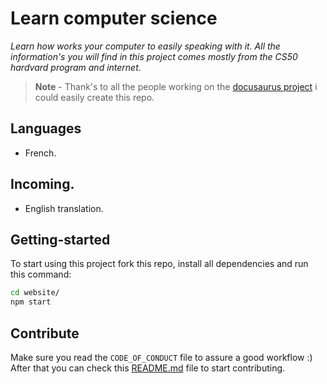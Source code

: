 # Learn computer science
*Learn how works your computer to easily speaking with it. All the information's you will find in this project comes mostly from the CS50 hardvard program and internet.*

> **Note** - Thank's to all the people working on the [docusaurus project](https://docusaurus.io) i could easily create this repo.

## Languages
* French.

## Incoming.
* English translation.

## Getting-started
To start using this project fork this repo, install all dependencies and run this command:

```bash
cd website/
npm start
```

## Contribute
Make sure you read the `CODE_OF_CONDUCT` file to assure a good workflow :) After that you can check this [README.md](https://github.com/luctst/computer-science/blob/master/website/README.md) file to start contributing.